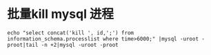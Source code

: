 # 批量kill mysql 进程

```
echo "select concat('kill ', id,';') from information_schema.processlist where time>6000;" |mysql -uroot -proot|tail -n +2|mysql -uroot -proot
```